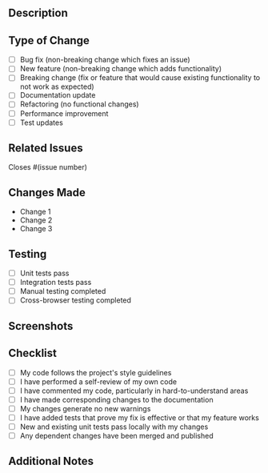 ## Description

<!-- A clear and concise description of the changes -->

## Type of Change

<!-- What type of change does this PR introduce? -->

- [ ] Bug fix (non-breaking change which fixes an issue)
- [ ] New feature (non-breaking change which adds functionality)
- [ ] Breaking change (fix or feature that would cause existing functionality to not work as expected)
- [ ] Documentation update
- [ ] Refactoring (no functional changes)
- [ ] Performance improvement
- [ ] Test updates

## Related Issues

<!-- Link to any related issues -->

Closes #(issue number)

## Changes Made

<!-- List the main changes made in this PR -->

- Change 1
- Change 2
- Change 3

## Testing

<!-- Describe the tests you ran and their results -->

- [ ] Unit tests pass
- [ ] Integration tests pass
- [ ] Manual testing completed
- [ ] Cross-browser testing completed

## Screenshots

<!-- If applicable, add screenshots to show the changes -->

## Checklist

<!-- Go over all the following points, and put an `x` in all the boxes that apply -->

- [ ] My code follows the project's style guidelines
- [ ] I have performed a self-review of my own code
- [ ] I have commented my code, particularly in hard-to-understand areas
- [ ] I have made corresponding changes to the documentation
- [ ] My changes generate no new warnings
- [ ] I have added tests that prove my fix is effective or that my feature works
- [ ] New and existing unit tests pass locally with my changes
- [ ] Any dependent changes have been merged and published

## Additional Notes

<!-- Any additional information that reviewers should know -->
